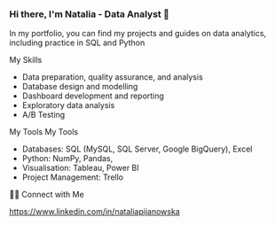 ### Hi there, I'm Natalia - Data Analyst 👋


In my portfolio, you can find my projects and guides on data analytics, including practice in SQL and Python

My Skills

- Data preparation, quality assurance, and analysis 
- Database design and modelling 
- Dashboard development and reporting 
- Exploratory data analysis
- A/B Testing

My Tools My Tools

- Databases: SQL (MySQL, SQL Server, Google BigQuery), Excel 
- Python: NumPy, Pandas, 
- Visualisation: Tableau, Power BI 
- Project Management: Trello

🙌🏻 Connect with Me 
 
 https://www.linkedin.com/in/nataliapijanowska


